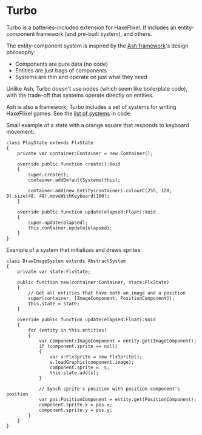 # Turbo
Turbo is a batteries-included extension for HaxeFlixel. It includes an entity-component framework (and pre-built system), and others.

The entity-component system is inspired by the [Ash framework](http://ashframework.org/)'s design philosophy:
- Components are pure data (no code)
- Entities are just bags of components
- Systems are thin and operate on just what they need

Unlike Ash, Turbo doesn't use nodes (which seem like boilerplate code), with the trade-off that systems operate directly on entities.

Ash is also a framework; Turbo includes a set of systems for writing HaxeFlixel games. See the [list of systems](tree/gh-pages/source/source/turbo/ecs/system) in code.
  
Small example of a state with a orange square that responds to keyboard movement:

```
class PlayState extends FlxState
{
	private var container:Container = new Container();
    
	override public function create():Void
	{
		super.create();
        container.addDefaultSystems(this);
        
        container.add(new Entity(container).colourC(255, 128, 0).size(48, 48).moveWithKeyboard(100);
	}

	override public function update(elapsed:Float):Void
	{
		super.update(elapsed);
        this.container.update(elapsed);
	}
}
```

Example of a system that initializes and draws sprites:

```
class DrawImageSystem extends AbstractSystem
{
    private var state:FlxState;
    
    public function new(container:Container, state:FlxState)
    {
        // Get all entities that have both an image and a position
        super(container, [ImageComponent, PositionComponent]);
        this.state = state;
    }
    
    override public function update(elapsed:Float):Void
    {
        for (entity in this.entities)
        {
            var component:ImageComponent = entity.get(ImageComponent);            
            if (component.sprite == null)
            {
                var s:FlxSprite = new FlxSprite();
                s.loadGraphic(component.image);
                component.sprite =  s;
                this.state.add(s);
            }
            
            // Synch sprite's position with position-component's position
            var pos:PositionComponent = entity.get(PositionComponent);
            component.sprite.x = pos.x;
            component.sprite.y = pos.y;
        }
    }
}
```